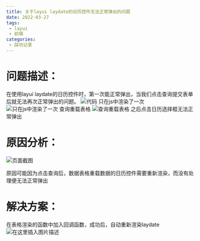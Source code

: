 ```yaml
---
title: 关于layui laydate的日历控件无法正常弹出的问题
date: 2022-03-27
tags:
 - layui
 - 前端
categories: 
 - 踩坑记录
---
```


# 问题描述：


在使用layui laydate的日历控件时，第一次能正常弹出，当我们点击查询提交表单后就无法再次正常弹出的问题。
![代码](https://img-blog.csdnimg.cn/1270532554d74ab3928d4ea2386bf585.png)
只在js中渲染了一次
![只在js中渲染了一次](https://img-blog.csdnimg.cn/83f3dc42c53f4eb99fa64a48fee1b7a0.png?x-oss-process=image/watermark,type_d3F5LXplbmhlaQ,shadow_50,text_Q1NETiBAeGM5Nzk5MDY1NzA=,size_20,color_FFFFFF,t_70,g_se,x_16)
查询重载表格
![查询重载表格](https://img-blog.csdnimg.cn/0f30f767183e48349df447df6ef7edcc.png?x-oss-process=image/watermark,type_d3F5LXplbmhlaQ,shadow_50,text_Q1NETiBAeGM5Nzk5MDY1NzA=,size_17,color_FFFFFF,t_70,g_se,x_16)
之后点击日历选择框无法正常弹出

# 原因分析：
![页面截图](https://img-blog.csdnimg.cn/28bd2f23d4974707a800862e561b2c81.png)

原因可能因为点击查询后，数据表格重载数据的日历控件需要重新渲染，而没有处理便无法正常弹出

# 解决方案：

在表格渲染的函数中加入回调函数，成功后，自动重新渲染laydate
![在这里插入图片描述](https://img-blog.csdnimg.cn/4e8ea729929046eeb1955f33e662215f.png?x-oss-process=image/watermark,type_d3F5LXplbmhlaQ,shadow_50,text_Q1NETiBAeGM5Nzk5MDY1NzA=,size_20,color_FFFFFF,t_70,g_se,x_16)